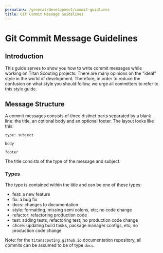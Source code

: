 ```yaml
---
permalink: /general/development/commit-guidlines
title: Git Commit Message Guidelines
---
```


# Git Commit Message Guidelines

## Introduction 
This guide serves to show you how to write commit messages while working on Titan Scouting projects. There are many opinions on the "ideal" style in the world of development. Therefore, in order to reduce the confusion on what style you should follow, we urge all committers to refer to this style guide.

## Message Structure
A commit messages consists of three distinct parts separated by a blank line: the title, an optional body and an optional footer. The layout looks like this:

```
type: subject

body

footer
```
The title consists of the type of the message and subject.

### Types
The type is contained within the title and can be one of these types:
* feat: a new feature
* fix: a bug fix
* docs: changes to documentation
* style: formatting, missing semi colons, etc; no code change
* refactor: refactoring production code
* test: adding tests, refactoring test; no production code change
* chore: updating build tasks, package manager configs, etc; no production code change

Note: for the `titanscouting.github.io` documentation repository, all commits can be assumed to be of type `docs`.